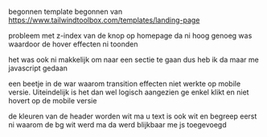 begonnen template begonnen van https://www.tailwindtoolbox.com/templates/landing-page

probleem met z-index van de knop op homepage da ni hoog genoeg was waardoor de hover effecten ni toonden

het was ook ni makkelijk om naar een sectie te gaan dus heb ik da maar me javascript gedaan

een beetje in de war waarom transition effecten niet werkte op mobile versie. Uiteindelijk is het dan wel logisch aangezien ge enkel klikt en niet hovert op de mobile versie

de kleuren van de header worden wit ma u text is ook wit en begreep eerst ni waarom de bg wit werd ma da werd blijkbaar me js toegevoegd
